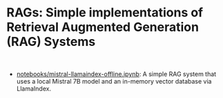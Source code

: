 # RAGs: Simple implementations of Retrieval Augmented Generation (RAG) Systems

&nbsp;

- [notebooks/mistral-llamaindex-offline.ipynb](mistral-llamaindex-offline.ipynb): A simple RAG system that uses a local Mistral 7B model and an in-memory vector database via LlamaIndex.